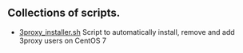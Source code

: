 ## Collections of scripts.

* [3proxy_installer.sh](https://github.com/MegaLoadOn/scripts/tree/master/3proxy_installer) Script to automatically install, remove and add 3proxy users on CentOS 7
